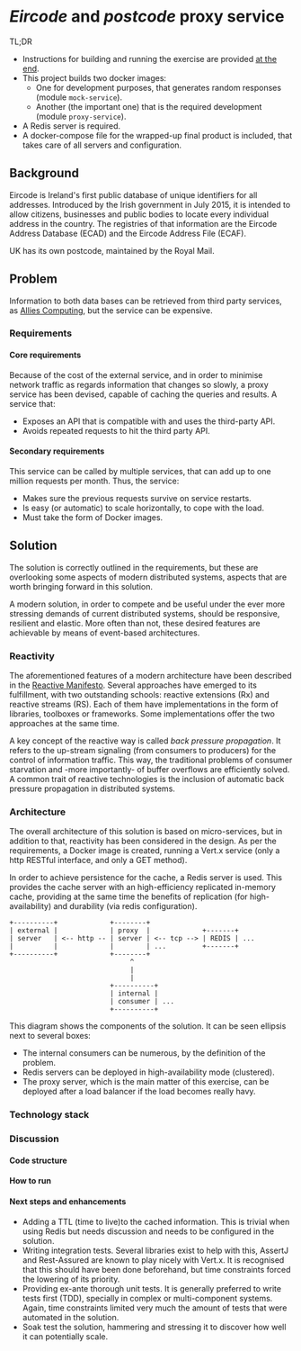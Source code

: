 # *Eircode* and *postcode* proxy service

TL;DR
- Instructions for building and running the exercise are provided 
[at the end](#how_to_run).
- This project builds two docker images:
  - One for development purposes, that generates random responses 
    (module `mock-service`).
  - Another (the important one) that is the required development 
    (module `proxy-service`).
- A Redis server is required.
- A docker-compose file for the wrapped-up final product is included, that 
  takes care of all servers and configuration.

## Background

Eircode is Ireland's first public database of unique identifiers for all 
addresses. Introduced by the Irish government in July 2015, it is intended 
to allow citizens, businesses and public bodies to locate every individual 
address in the country. The registries of that information are the Eircode 
Address Database (ECAD) and the Eircode Address File (ECAF).

UK has its own postcode, maintained by the Royal Mail.

## Problem

Information to both data bases can be retrieved from third party services, 
as [Allies Computing](https://www.alliescomputing.com/), but the service 
can be expensive.

### Requirements

#### Core requirements

Because of the cost of the external service, and in order to minimise 
network traffic as regards information that changes so slowly, a proxy 
service has been devised, capable of caching the queries and results. A 
service that:

- Exposes an API that is compatible with and uses the third-party API.
- Avoids repeated requests to hit the third party API.

#### Secondary requirements

This service can be called by multiple services, that can add up to one 
million requests per month. Thus, the service:

- Makes sure the previous requests survive on service restarts.
- Is easy (or automatic) to scale horizontally, to cope with the load.
- Must take the form of Docker images.

## Solution

The solution is correctly outlined in the requirements, but these are 
overlooking some aspects of modern distributed systems, aspects that are 
worth bringing forward in this solution.

A modern solution, in order to compete and be useful under the ever more 
stressing demands of current distributed systems, should be responsive, 
resilient and elastic. More often than not, these desired features are 
achievable by means of event-based architectures.

### Reactivity

The aforementioned features of a modern architecture have been described 
in the [Reactive Manifesto](http://www.reactivemanifesto.org/). Several 
approaches have emerged to its fulfillment, with two outstanding schools: 
reactive extensions (Rx) and reactive streams (RS). Each of them have 
implementations in the form of libraries, toolboxes or frameworks. Some 
implementations offer the two approaches at the same time.

A key concept of the reactive way is called *back pressure propagation*. 
It refers to the up-stream signaling (from consumers to producers) for 
the control of information traffic. This way, the traditional problems 
of consumer starvation and -more importantly- of buffer overflows are 
efficiently solved. A common trait of reactive technologies is the 
inclusion of automatic back pressure propagation in distributed systems.

### Architecture

The overall architecture of this solution is based on micro-services, 
but in addition to that, reactivity has been considered in the design. 
As per the requirements, a Docker image is created, running a Vert.x 
service (only a http RESTful interface, and only a GET method).

In order to achieve persistence for the cache, a Redis server is used. 
This provides the cache server with an high-efficiency replicated 
in-memory cache, providing at the same time the benefits of replication 
(for high-availability) and durability (via redis configuration).

```
+----------+             +--------+
| external |             | proxy  |             +-------+
| server   | <-- http -- | server | <-- tcp --> | REDIS | ...
|          |             |        | ...         +-------+
+----------+             +--------+
                              ^
                              |
                              |
                         +----------+
                         | internal |
                         | consumer | ...
                         +----------+
```

This diagram shows the components of the solution. It can be seen 
ellipsis next to several boxes:

- The internal consumers can be numerous, by the definition of the problem.
- Redis servers can be deployed in high-availability mode (clustered).
- The proxy server, which is the main matter of this exercise, can be 
  deployed after a load balancer if the load becomes really havy.

### Technology stack

### Discussion

#### Code structure

#### <a name="how_to_run"></a>How to run

#### Next steps and enhancements

- Adding a TTL (time to live)to the cached information. This is trivial 
  when using Redis but needs discussion and needs to be configured 
  in the solution.
- Writing integration tests. Several libraries exist to help with 
  this, AssertJ and Rest-Assured are known to play nicely with Vert.x. 
  It is recognised that this should have been done beforehand, but 
  time constraints forced the lowering of its priority.
- Providing ex-ante thorough unit tests. It is generally preferred 
  to write tests first (TDD), specially in complex or multi-component 
  systems. Again, time constraints limited very much the amount 
  of tests that were automated in the solution.
- Soak test the solution, hammering and stressing it to discover 
  how well it can potentially scale.